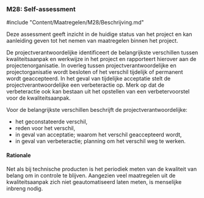 ### M28: Self-assessment

#include "Content/Maatregelen/M28/Beschrijving.md"

Deze assessment geeft inzicht in de huidige status van het project en kan aanleiding geven tot het nemen van maatregelen binnen het project.

De projectverantwoordelijke identificeert de belangrijkste verschillen tussen kwaliteitsaanpak en werkwijze in het project en rapporteert hierover aan de projectenorganisatie. In overleg tussen projectverantwoordelijke en projectorganisatie wordt besloten of het verschil tijdelijk of permanent wordt geaccepteerd. In het geval van tijdelijke acceptatie stelt de projectverantwoordelijke een verbeteractie op. Merk op dat de verbeteractie ook kan bestaan uit het opstellen van een verbetervoorstel voor de kwaliteitsaanpak.

Voor de belangrijkste verschillen beschrijft de projectverantwoordelijke:

- het geconstateerde verschil,
- reden voor het verschil,
- in geval van acceptatie; waarom het verschil geaccepteerd wordt,
- in geval van verbeteractie; planning om het verschil weg te werken.

#### Rationale

Net als bij technische producten is het periodiek meten van de kwaliteit van belang om in controle te blijven. Aangezien veel maatregelen uit de kwaliteitsaanpak zich niet geautomatiseerd laten meten, is menselijke inbreng nodig.
